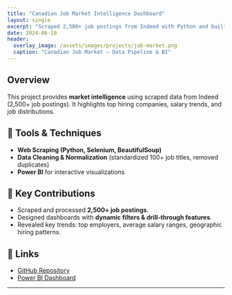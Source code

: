 ```yaml
---
title: "Canadian Job Market Intelligence Dashboard"
layout: single
excerpt: "Scraped 2,500+ job postings from Indeed with Python and built a Power BI dashboard for market insights."
date: 2024-06-10
header:
  overlay_image: /assets/images/projects/job-market.png
  caption: "Canadian Job Market – Data Pipeline & BI"
---
```


## Overview
This project provides **market intelligence** using scraped data from Indeed (2,500+ job postings). It highlights top hiring companies, salary trends, and job distributions.

## 🔹 Tools & Techniques
- **Web Scraping (Python, Selenium, BeautifulSoup)**  
- **Data Cleaning & Normalization** (standardized 100+ job titles, removed duplicates)  
- **Power BI** for interactive visualizations  

## 🔹 Key Contributions
- Scraped and processed **2,500+ job postings**.  
- Designed dashboards with **dynamic filters & drill-through features**.  
- Revealed key trends: top employers, average salary ranges, geographic hiring patterns.  

## 🔗 Links
- [GitHub Repository](#)  
- [Power BI Dashboard](#)  

---
